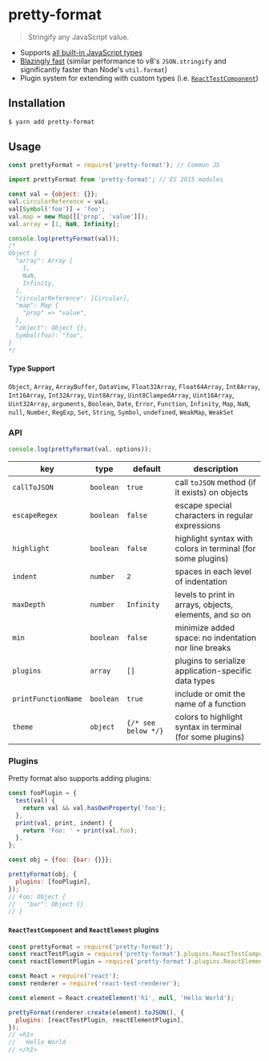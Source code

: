 # pretty-format

> Stringify any JavaScript value.

- Supports [all built-in JavaScript types](#type-support)
- [Blazingly fast](https://gist.github.com/thejameskyle/2b04ffe4941aafa8f970de077843a8fd) (similar performance to v8's `JSON.stringify` and significantly faster than Node's `util.format`)
- Plugin system for extending with custom types (i.e. [`ReactTestComponent`](#reacttestcomponent-plugin))


## Installation

```sh
$ yarn add pretty-format
```

## Usage

```js
const prettyFormat = require('pretty-format'); // Common JS
```

```js
import prettyFormat from 'pretty-format'; // ES 2015 modules
```

```js
const val = {object: {}};
val.circularReference = val;
val[Symbol('foo')] = 'foo';
val.map = new Map([['prop', 'value']]);
val.array = [1, NaN, Infinity];

console.log(prettyFormat(val));
/*
Object {
  "array": Array [
    1,
    NaN,
    Infinity,
  ],
  "circularReference": [Circular],
  "map": Map {
    "prop" => "value",
  },
  "object": Object {},
  Symbol(foo): "foo",
}
*/
```

#### Type Support

`Object`, `Array`, `ArrayBuffer`, `DataView`, `Float32Array`, `Float64Array`, `Int8Array`, `Int16Array`, `Int32Array`, `Uint8Array`, `Uint8ClampedArray`, `Uint16Array`, `Uint32Array`, `arguments`, `Boolean`, `Date`, `Error`, `Function`, `Infinity`, `Map`, `NaN`, `null`, `Number`, `RegExp`, `Set`, `String`, `Symbol`, `undefined`, `WeakMap`, `WeakSet`

### API

```js
console.log(prettyFormat(val, options));
```

| key | type | default | description |
| --- | --- | --- | --- |
| `callToJSON` | `boolean` | `true` | call `toJSON` method (if it exists) on objects |
| `escapeRegex` | `boolean` | `false` | escape special characters in regular expressions |
| `highlight` | `boolean` | `false` | highlight syntax with colors in terminal (for some plugins) |
| `indent` | `number` | `2` | spaces in each level of indentation |
| `maxDepth` | `number` | `Infinity` | levels to print in arrays, objects, elements, and so on |
| `min` | `boolean` | `false` | minimize added space: no indentation nor line breaks |
| `plugins` | `array` | `[]` | plugins to serialize application-specific data types |
| `printFunctionName` | `boolean` | `true` | include or omit the name of a function |
| `theme` | `object` | `{/* see below */}` | colors to highlight syntax in terminal (for some plugins) |

### Plugins

Pretty format also supports adding plugins:

```js
const fooPlugin = {
  test(val) {
    return val && val.hasOwnProperty('foo');
  },
  print(val, print, indent) {
    return 'Foo: ' + print(val.foo);
  },
};

const obj = {foo: {bar: {}}};

prettyFormat(obj, {
  plugins: [fooPlugin],
});
// Foo: Object {
//   "bar": Object {}
// }
```

#### `ReactTestComponent` and `ReactElement` plugins

```js
const prettyFormat = require('pretty-format');
const reactTestPlugin = require('pretty-format').plugins.ReactTestComponent;
const reactElementPlugin = require('pretty-format').plugins.ReactElement;

const React = require('react');
const renderer = require('react-test-renderer');

const element = React.createElement('h1', null, 'Hello World');

prettyFormat(renderer.create(element).toJSON(), {
  plugins: [reactTestPlugin, reactElementPlugin],
});
// <h1>
//   Hello World
// </h1>
```
